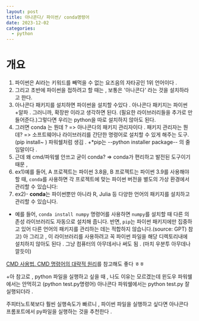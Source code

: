 ```yaml
---
layout: post
title: 아나콘다/ 파이썬/ conda명령어
date: 2023-12-02
categories:
  - python
---
```



# 개요


1. 파이썬은 AI라는 키워드를 빼먹을 수 없는 요즈음의 자타공인 1위 언어이다 . 
2. 그리고 초반에 파이썬을 접하려고 할 때는 , 보통은 '아나콘다' 라는 것을 설치하라고 한다. 
3. 아나콘다 패키지를 설치하면 파이썬을 설치할 수있다 . 아나콘다 패키지는 파이썬 +알파 . 그러니까, 확장판 이라고 생각하면 된다.  (필요한 라이브러리들을 추가로 만들어준다.)그렇다면 우리는 python을 따로 설치하지 않아도 된다.
5. 그러면 conda 는 뭔데 ? => 아나콘다의 패키지 관리자이다 .  패키지 관리자는 뭔데? => 소프트웨어나 라이브러리를 간단한 명령어로 설치할 수 있게 해주는 도구. (pip install~ ) 파워쉘처럼 생김 .  +*pip는 --python installer package-- 의 줄임말이다 . 
6. 근데 왜 cmd/파워쉘 안쓰고 굳이  conda? => conda가 편리하고 발전된 도구이기 때문 , 
7. ex1)예를 들어, A 프로젝트는 파이썬 3.8을, B 프로젝트는 파이썬 3.9를 사용해야 할 때, `conda`를 사용하면 각 프로젝트에 맞는 파이썬 버전을 별도의 가상 환경에서 관리할 수 있습니다: 
8. ex2)- **conda**는 파이썬뿐만 아니라 R, Julia 등 다양한 언어의 패키지를 설치하고 관리할 수 있습니다.
- 예를 들어, `conda install numpy` 명령어를 사용하면 `numpy`를 설치할 때 다른 의존성 라이브러리도 자동으로 설치해 줍니다. 반면, `pip`는 파이썬 패키지에만 집중하고 있어 다른 언어의 패키지를 관리하는 데는 적합하지 않습니다.(source: GPT)
참고) 아 그리고  , 이 라이브러리를 사용하려고 꼭 파이썬 파일을 해당 디렉토리내에 설치하지 않아도 된다 . 그냥 컴퓨터의 아무데서나 써도 됨 . (마치 우분투 아무데나 깔듯이)

 [CMD 사용법. CMD 명령어의 대략적 원리](https://gpdbs9409.github.io/third/)를 참고해도 좋다 ㅎㅎ

+아 참고로 , python 파일을 실행하고 싶을 때 , 
나도 이유는 모르겠는데 윈도우 파워쉘에서는 안먹히고 (python test.py명령어)
아나콘다 파워쉘에서는 python test.py 잘 실행되더라 . 

주피터노트북보다 훨씬 실행속도가 빠르니 , 파이썬 파일을 실행하고 싶다면 
아나콘다 프롬포트에서 py파일을 실행하는 것을 추천한다 . 
